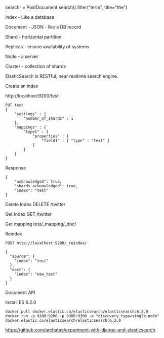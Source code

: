 searchr = PostDocument.search().filter("term", title="the")


Index - Like a database

Document - JSON - like a DB record

Shard - horizontal partition

Replicas - ensure availability of systems

Node - a server

Cluster - collection of shards

ElasticSearch is RESTful, near realtime search engine.

Create an index

http://localhost:9200/test

```
PUT test
{
    "settings" : {
        "number_of_shards" : 1
    },
    "mappings" : {
        "type1" : {
            "properties" : {
                "field1" : { "type" : "text" }
            }
        }
    }
}
```

Response
```
{
    "acknowledged": true,
    "shards_acknowledged": true,
    "index": "test"
}
```

Delete Index
DELETE /twitter

Get Index
GET /twitter

Get mapping
test/_mapping/_doc/


Reindex
```
POST http://localhost:9200/_reindex/

{
  "source": {
    "index": "test"
  },
  "dest": {
    "index": "new_test"
  }
}
```

Document API

Install ES 6.2.0
```
docker pull docker.elastic.co/elasticsearch/elasticsearch:6.2.0
docker run -p 9200:9200 -p 9300:9300 -e "discovery.type=single-node" docker.elastic.co/elasticsearch/elasticsearch:6.2.0
```

https://github.com/archatas/experiment-with-django-and-elasticsearch